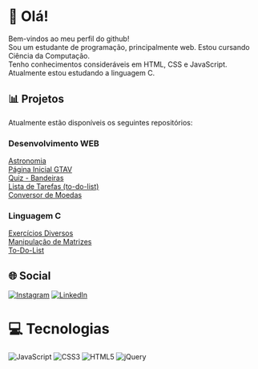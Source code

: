 # 👋 Olá!
Bem-vindos ao meu perfil do github! <br>
Sou um estudante de programação, principalmente web. Estou cursando Ciência da Computação.
<br>
Tenho conhecimentos consideráveis em HTML, CSS e JavaScript. Atualmente estou estudando a linguagem C.

## 📊 Projetos
Atualmente estão disponíveis os seguintes repositórios:

### Desenvolvimento WEB
[Astronomia](https://mariogu13.github.io/astronomia)<br>
[Página Inicial GTAV](https://mariogu13.github.io/projeto-gta)<br>
[Quiz - Bandeiras](https://mariogu13.github.io/quiz-bandeiras)<br>
[Lista de Tarefas (to-do-list)](https://mariogu13.github.io/to-do-list)<br>
[Conversor de Moedas](https://mariogu13.github.io/conversor-moedas)<br>

### Linguagem C
[Exercícios Diversos](https://github.com/mariogu13/exercicios-c)<br>
[Manipulação de Matrizes](https://github.com/mariogu13/operacoes-matrizes)<br>
[To-Do-List](https://github.com/mariogu13/lista-tarefas)

## 🌐 Social
[![Instagram](https://img.shields.io/badge/Instagram-%23E4405F.svg?logo=Instagram&logoColor=white)](https://instagram.com/mariogu13) [![LinkedIn](https://img.shields.io/badge/LinkedIn-%230077B5.svg?logo=linkedin&logoColor=white)](https://linkedin.com/in/mariogu13) 

# 💻 Tecnologias
![JavaScript](https://img.shields.io/badge/javascript-%23323330.svg?style=for-the-badge&logo=javascript&logoColor=%23F7DF1E) ![CSS3](https://img.shields.io/badge/css3-%231572B6.svg?style=for-the-badge&logo=css3&logoColor=white) ![HTML5](https://img.shields.io/badge/html5-%23E34F26.svg?style=for-the-badge&logo=html5&logoColor=white) ![jQuery](https://img.shields.io/badge/jquery-%230769AD.svg?style=for-the-badge&logo=jquery&logoColor=white)
